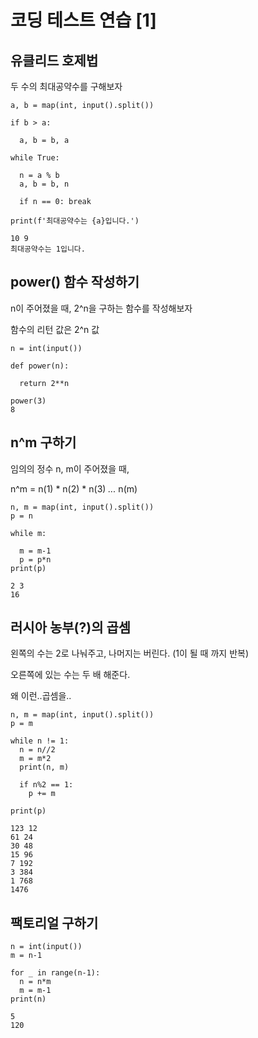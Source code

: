 # 코딩 테스트 연습 [1]

## 유클리드 호제법

두 수의 최대공약수를 구해보자

```
a, b = map(int, input().split())

if b > a:

  a, b = b, a

while True:

  n = a % b
  a, b = b, n

  if n == 0: break
  
print(f'최대공약수는 {a}입니다.')
```

```
10 9
최대공약수는 1입니다.
```



## power() 함수 작성하기

n이 주어졌을 때, 2^n을 구하는 함수를 작성해보자

함수의 리턴 값은 2^n 값

```
n = int(input())

def power(n):
  
  return 2**n
```

```
power(3)
8
```



## n^m 구하기

임의의 정수 n, m이 주어졌을 때,

n^m = n(1) * n(2) * n(3) *...* n(m)

```
n, m = map(int, input().split())
p = n

while m:

  m = m-1
  p = p*n
print(p)
```

```
2 3
16
```



## 러시아 농부(?)의 곱셈

왼쪽의 수는 2로 나눠주고, 나머지는 버린다. (1이 될 때 까지 반복)

오른쪽에 있는 수는 두 배 해준다.

왜 이런..곱셈을..

```
n, m = map(int, input().split())
p = m

while n != 1:
  n = n//2
  m = m*2
  print(n, m)

  if n%2 == 1:
    p += m

print(p)
```

```
123 12
61 24
30 48
15 96
7 192
3 384
1 768
1476
```



## 팩토리얼 구하기

```
n = int(input())
m = n-1

for _ in range(n-1):
  n = n*m
  m = m-1
print(n)
```

```
5
120
```








































